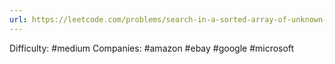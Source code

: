 ```yaml
---
url: https://leetcode.com/problems/search-in-a-sorted-array-of-unknown-size
---
```


Difficulty: #medium
Companies: #amazon #ebay #google #microsoft